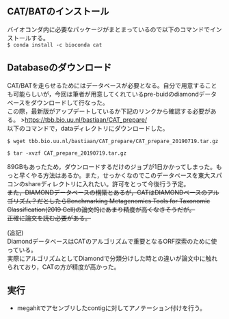 ## CAT/BATのインストール  
バイオコンダ内に必要なパッケージがまとまっているので以下のコマンドでインストールする。  
```$ conda install -c bioconda cat```  

## Databaseのダウンロード  
CAT/BATを走らせるためにはデータベースが必要となる。自分で用意することも可能らしいが，今回は筆者が用意してくれているpre-buidのdiamondデータベースをダウンロードして行なった。  
この際，最新版がアップデートしているか下記のリンクから確認する必要がある。  >https://tbb.bio.uu.nl/bastiaan/CAT_prepare/  
以下のコマンドで，dataディレクトリにダウンロードした。  
```
$ wget tbb.bio.uu.nl/bastiaan/CAT_prepare/CAT_prepare_20190719.tar.gz

$ tar -xvzf CAT_prepare_20190719.tar.gz
 ```  
 
89GBもあったため，ダウンロードするだけのジョブが1日かかってしまった。もっと早くやる方法はあるか。また，せっかくなのでこのデータベースを東大スパコンのshareディレクトリに入れたい。許可をとって今後行う予定。  
~~また，DIAMONDデータベースの構築とあるが，CATはDIAMONDベースのアルゴリズム？だとしたらBenchmarking Metagenomics Tools for Taxonomic Classification(2019 Cell)の論文的にあまり精度が高くなさそうだが。  
正確に論文を読む必要がある。~~  

(追記)  
DiamondデータベースはCATのアルゴリズムで重要となるORF探索のために使っている。  
実際にアルゴリズムとしてDiamondで分類分けした時との違いが論文中に触れられており，CATの方が精度が高かった。  

## 実行  
* megahitでアセンブリしたcontigに対してアノテーション付けを行う。
